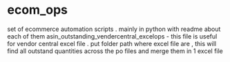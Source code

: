 # ecom_ops
set of ecommerce automation scripts . mainly in python with readme about each of them
asin_outstanding_vendercentral_excelops - this file is useful for vendor central excel file . put folder path where excel file are , this will find all outstand  quantities across the po files and merge them in 1 excel file
